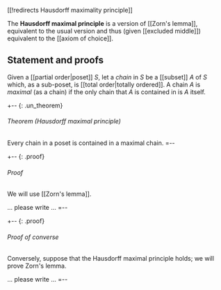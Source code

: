 [[!redirects Hausdorff maximality principle]]


The __Hausdorff maximal principle__ is a version of [[Zorn's lemma]], equivalent to the usual version and thus (given [[excluded middle]]) equivalent to the [[axiom of choice]].

## Statement and proofs

Given a [[partial order|poset]] $S$, let a _chain_ in $S$ be a [[subset]] $A$ of $S$ which, as a sub-poset, is [[total order|totally ordered]].  A chain $A$ is _maximal_ (as a chain) if the only chain that $A$ is contained in is $A$ itself.

+-- {: .un_theorem}
###### Theorem (Hausdorff maximal principle)

Every chain in a poset is contained in a maximal chain.
=--

+-- {: .proof}
###### Proof

We will use [[Zorn's lemma]].

... please write ...
=--

+-- {: .proof}
###### Proof of converse

Conversely, suppose that the Hausdorff maximal principle holds; we will prove Zorn's lemma.

... please write ...
=--